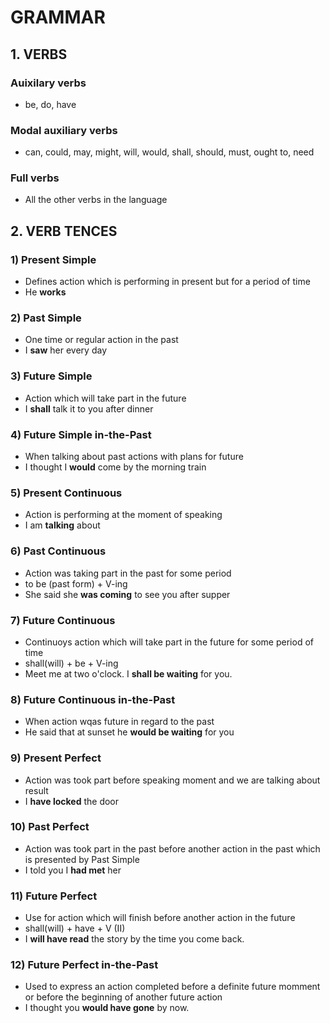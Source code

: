 # GRAMMAR

## 1. VERBS

### Auixilary verbs
- be, do, have

### Modal auxiliary verbs
- can, could, may, might, will, would, shall, should, must, ought to, need

### Full verbs
- All the other verbs in the language

## 2. VERB TENCES

### 1) Present Simple
- Defines action which is performing in present but for a period of time
- He **works**

### 2) Past Simple
- One time or regular action in the past
- I **saw** her every day

### 3) Future Simple
- Action which will take part in the future
- I **shall** talk it to you after dinner

### 4) Future Simple in-the-Past
- When talking about past actions with plans for future
- I thought I **would** come by the morning train

### 5) Present Continuous
- Action is performing at the moment of speaking
- I am **talking** about

### 6) Past Continuous
- Action was taking part in the past for some period
- to be (past form) + V-ing
- She said she **was coming** to see you after supper

### 7) Future Continuous
- Continuoys action which will take part in the future for some period of time
- shall(will) + be + V-ing
- Meet me at two o'clock. I **shall be waiting** for you.

### 8) Future Continuous in-the-Past
- When action wqas future in regard to the past
- He said that at sunset he **would be waiting** for you

### 9) Present Perfect 
- Action was took part before speaking moment and we are talking about result
- I **have locked** the door

### 10) Past Perfect
- Action was took part in the past before another action in the past which is presented by Past Simple
- I told you I **had met** her

### 11) Future Perfect
- Use for action which will finish before another action in the future
- shall(will) + have + V (II)
- I **will have read** the story by the time you come back.

### 12) Future Perfect in-the-Past
- Used to express an action completed before a definite future momment or before the beginning of another future action
- I thought you **would have gone** by now.